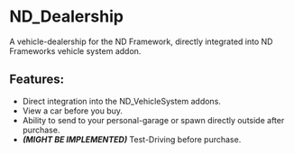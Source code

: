 # ND_Dealership
A vehicle-dealership for the ND Framework, directly integrated into ND Frameworks vehicle system addon.

## Features:
* Direct integration into the ND_VehicleSystem addons.
* View a car before you buy.
* Ability to send to your personal-garage or spawn directly outside after purchase.
* ***(MIGHT BE IMPLEMENTED)*** Test-Driving before purchase.